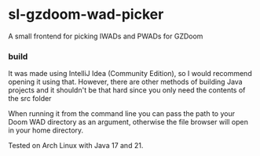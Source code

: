 # sl-gzdoom-wad-picker
A small frontend for picking IWADs and PWADs for GZDoom

### build
It was made using IntelliJ Idea (Community Edition), so I would recommend opening it using that. However, there are other methods of building Java projects and it shouldn't be that hard since you only need the contents of the src folder

When running it from the command line you can pass the path to your Doom WAD directory as an argument, otherwise the file browser will open in your home directory.

Tested on Arch Linux with Java 17 and 21.
